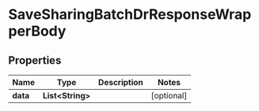 

# SaveSharingBatchDrResponseWrapperBody


## Properties

Name | Type | Description | Notes
------------ | ------------- | ------------- | -------------
**data** | **List&lt;String&gt;** |  |  [optional]



